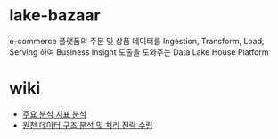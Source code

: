 # lake-bazaar
e-commerce 플랫폼의 주문 및 상품 데이터를 Ingestion, Transform, Load, Serving 하여 Business Insight 도출을 도와주는 Data Lake House Platform







# wiki

* [주요 분석 지표 분석](https://github.com/f-lab-edu/lake-bazaar/wiki/analysis-indicators)
* [원천 데이터 구조 분석 및 처리 전략 수립](https://github.com/f-lab-edu/lake-bazaar/wiki/raw-data-schema-analysis-and-processing-strategy)